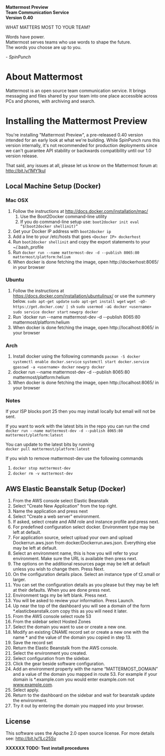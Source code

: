 **Mattermost Preview**  
**Team Communication Service**  
**Version 0.40**

WHAT MATTERS MOST TO YOUR TEAM? 

Words have power.  
Mattermost serves teams who use words to shape the future.  
The words you choose are up to you.

*- SpinPunch*


About Mattermost
================

Mattermost is an open source team communication service. It brings messaging and files shared by your team into one place accessible across PCs and phones, with archiving and search.


Installing the Mattermost Preview 
=================================

You're installing "Mattermost Preview", a pre-released 0.40 version intended for an early look at what we're building. While SpinPunch runs this version internally, it's not recommended for production deployments since we can't guarantee API stability or backwards compatibility until our 1.0 version release. 

That said, any issues at all, please let us know on the Mattermost forum at: http://bit.ly/1MY1kul

Local Machine Setup (Docker)
-----------------------------

### Mac OSX ###

1. Follow the instructions at http://docs.docker.com/installation/mac/  
    1. Use the Boot2Docker command-line utility  
    2. If you do command-line setup use: `boot2docker init eval “$(boot2docker shellinit)”`  
2. Get your Docker IP address with `boot2docker ip`
3. Add a line to your /etc/hosts that goes `<Docker IP> dockerhost`
4. Run `boot2docker shellinit` and copy the export statements to your ~/.bash\_profile
5. Run `docker run --name mattermost-dev -d --publish 8065:80 mattermost/platform:helium`
6. When docker is done fetching the image, open http://dockerhost:8065/ in your browser

### Ubuntu ###
1. Follow the instructions at https://docs.docker.com/installation/ubuntulinux/ or use the summery below.
`sudo apt-get update`
`sudo apt-get install wget`
`wget -qO- https://get.docker.com/ | sh`
`sudo usermod -aG docker <username>`
`sudo service docker start`
`newgrp docker`
2. Run `docker run --name mattermost-dev -d --publish 8065:80 mattermost/platform:helium
3. When docker is done fetching the image, open http://localhost:8065/ in your browser

### Arch ###
1. Install docker using the following commands
`pacman -S docker`
`systemctl enable docker.service`
`systemctl start docker.service`
`gpasswd -a <username> docker`
`newgrp docker`
2. docker run --name mattermost-dev -d --publish 8065:80 mattermost/platform:helium
3. When docker is done fetching the image, open http://localhost:8065/ in your browser

### Notes ###
If your ISP blocks port 25 then you may install locally but email will not be sent.

If you want to work with the latest bits in the repo you can run the cmd  
`docker run --name mattermost-dev -d --publish 8065:80 mattermost/platform:latest`

You can update to the latest bits by running  
`docker pull mattermost/platform:latest`

If you wish to remove mattermost-dev use the following commands  
1. `docker stop mattermost-dev`
2. `docker rm -v mattermost-dev`


AWS Elastic Beanstalk Setup (Docker)
------------------------------------

1. From the AWS console select Elastic Beanstalk
2. Select "Create New Application" from the top right.
3. Name the application and press next
4. Select "Create a web server" environment.
5. If asked, select create and AIM role and instance profile and press next.
6. For predefined configuration select docker. Environment type may be left at default.
7. For application source, select upload your own and upload Dockerrun.aws.json from docker/Dockerrun.aws.json. Everything else may be left at default.
8. Select an environment name, this is how you will refer to your environment. Make sure the URL is available then press next.
9. The options on the additional resources page may be left at default unless you wish to change them. Press Next.
10. On the configuration details place. Select an instance type of t2.small or larger.
11. You can set the configuration details as you please but they may be left at their defaults. When you are done press next.
12. Environment tags my be left blank. Press next.
13. You will be asked to review your information. Press Launch.
14. Up near the top of the dashboard you will see a domain of the form \*.elasticbeanstalk.com copy this as you will need it later.
15. From the AWS console select route 53
16. From the sidebar select Hosted Zones 
17. Select the domain you want to use or create a new one.
18. Modify an existing CNAME record set or create a new one with the name * and the value of the domain you copied in step 13.
19. Save the record set
20. Return the Elastic Beanstalk from the AWS console.
21. Select the environment you created.
22. Select configuration from the sidebar.
23. Click the gear beside software configuration.
24. Add an environment property with the name “MATTERMOST\_DOMAIN” and a value of the domain you mapped in route 53. For example if your domain is \*.example.com you would enter example.com not www.example.com.
25. Select apply.
26. Return to the dashboard on the sidebar and wait for beanstalk update the environment.
27. Try it out by entering the domain you mapped into your browser.

License
-------

This software uses the Apache 2.0 open source license. For more details see: http://bit.ly/1Lc25Sv  


**XXXXXX TODO: Test install procedures**
